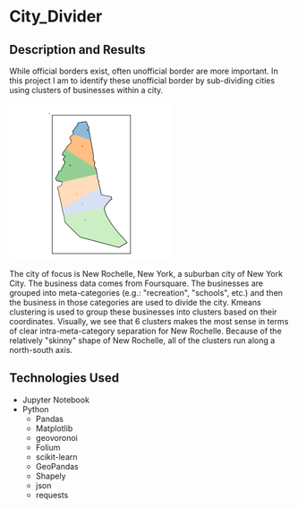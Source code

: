 # City_Divider

## Description and Results
While official borders exist, often unofficial border are more important. In this project I am to identify these unofficial border by sub-dividing cities using clusters of businesses within a city.

![New Rochelle](/geovoronoi_new_ro_economic_zones_adjusted.png)

The city of focus is New Rochelle, New York, a suburban city of New York City. The business data comes from Foursquare. The businesses are grouped into meta-categories (e.g.: "recreation", "schools", etc.) and then the business in those categories are used to divide the city. Kmeans clustering is used to group these businesses into clusters based on their coordinates. Visually, we see that 6 clusters makes the most sense in terms of clear intra-meta-category separation for New Rochelle. Because of the relatively "skinny" shape of New Rochelle, all of the clusters run along a north-south axis. 

## Technologies Used
- Jupyter Notebook
- Python
    - Pandas
    - Matplotlib
    - geovoronoi
    - Folium
    - scikit-learn
    - GeoPandas
    - Shapely
    - json
    - requests

